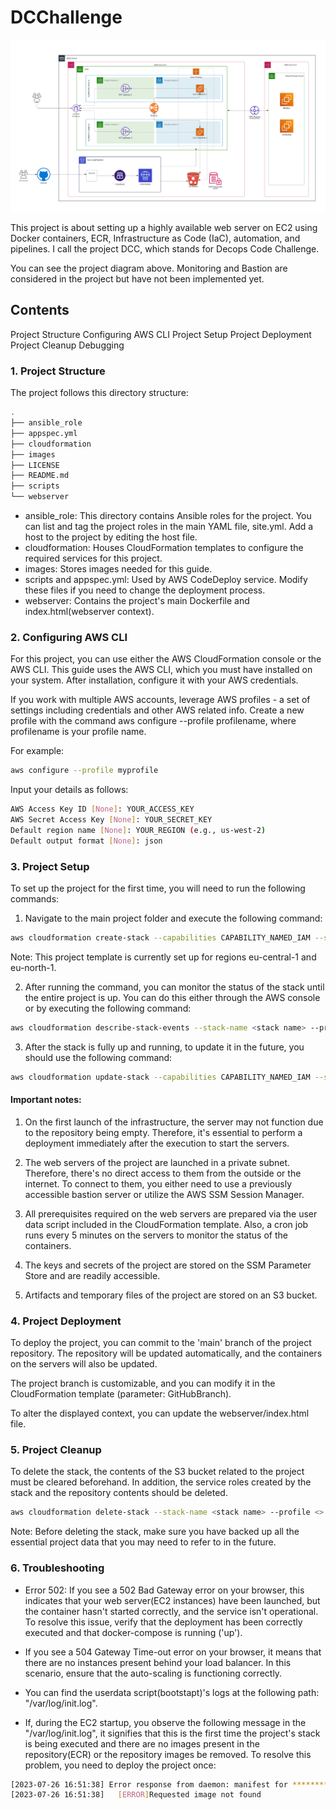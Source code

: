 # DCChallenge

![DCC Diagram](images/DCChallenge-diagram.png)


This project is about setting up a highly available web server on EC2 using Docker containers, ECR, Infrastructure as Code (IaC), automation, and pipelines. I call the project DCC, which stands for Decops Code Challenge.

You can see the project diagram above. Monitoring and ‌‌Bastion are considered in the project but have not been implemented yet.

## Contents

Project Structure
Configuring AWS CLI
Project Setup
Project Deployment
Project Cleanup
Debugging

### 1. Project Structure
The project follows this directory structure:

``` bash
.
├── ansible_role
├── appspec.yml
├── cloudformation
├── images
├── LICENSE
├── README.md
├── scripts
└── webserver

```

- ansible_role: This directory contains Ansible roles for the project. You can list and tag the project roles in the main YAML file, site.yml. Add a host to the project by editing the host file.
- cloudformation: Houses CloudFormation templates to configure the required services for this project.
- images: Stores images needed for this guide.
- scripts and appspec.yml: Used by AWS CodeDeploy service. Modify these files if you need to change the deployment process.
- webserver: Contains the project's main Dockerfile and index.html(webserver context).

### 2. Configuring AWS CLI
For this project, you can use either the AWS CloudFormation console or the AWS CLI. This guide uses the AWS CLI, which you must have installed on your system. After installation, configure it with your AWS credentials.

If you work with multiple AWS accounts, leverage AWS profiles - a set of settings including credentials and other AWS related info. Create a new profile with the command aws configure --profile profilename, where profilename is your profile name.

For example:

``` bash 
aws configure --profile myprofile

```
Input your details as follows:
``` bash 
AWS Access Key ID [None]: YOUR_ACCESS_KEY
AWS Secret Access Key [None]: YOUR_SECRET_KEY
Default region name [None]: YOUR_REGION (e.g., us-west-2)
Default output format [None]: json

```

### 3. Project Setup

To set up the project for the first time, you will need to run the following commands:

1. Navigate to the main project folder and execute the following command:

``` bash 
aws cloudformation create-stack --capabilities CAPABILITY_NAMED_IAM --stack-name <stack name> --template-body file://cloudformation/DCC-cf-template-2023-07-26.yaml  --profile <project account profile > --region <project region>


```

Note: This project template is currently set up for regions eu-central-1 and eu-north-1.

2. After running the command, you can monitor the status of the stack until the entire project is up. You can do this either through the AWS console or by executing the following command:

``` bash 
aws cloudformation describe-stack-events --stack-name <stack name> --profile <project account profile >  --region <project region>

```

3. After the stack is fully up and running, to update it in the future, you should use the following command:

```bash 
aws cloudformation update-stack --capabilities CAPABILITY_NAMED_IAM --stack-name <stack name> --template-body file://cloudformation/DCC-cf-template-2023-07-26.yaml  --profile <project account profile > --region <project region>

```

#### Important notes:

1. On the first launch of the infrastructure, the server may not function due to the repository being empty. Therefore, it's essential to perform a deployment immediately after the execution to start the servers.

2. The web servers of the project are launched in a private subnet. Therefore, there's no direct access to them from the outside or the internet. To connect to them, you either need to use a previously accessible bastion server or utilize the AWS SSM Session Manager.

3. All prerequisites required on the web servers are prepared via the user data script included in the CloudFormation template. Also, a cron job runs every 5 minutes on the servers to monitor the status of the containers.

4. The keys and secrets of the project are stored on the SSM Parameter Store and are readily accessible.

5. Artifacts and temporary files of the project are stored on an S3 bucket.

### 4. Project Deployment

To deploy the project, you can commit to the 'main' branch of the project repository. The repository will be updated automatically, and the containers on the servers will also be updated.

The project branch is customizable, and you can modify it in the CloudFormation template (parameter: GitHubBranch).

To alter the displayed context, you can update the webserver/index.html file.

### 5. Project Cleanup
To delete the stack, the contents of the S3 bucket related to the project must be cleared beforehand. In addition, the service roles created by the stack and the repository contents should be deleted.

``` bash
aws cloudformation delete-stack --stack-name <stack name> --profile <> --region <>
```

Note: Before deleting the stack, make sure you have backed up all the essential project data that you may need to refer to in the future.

### 6. Troubleshooting

- Error 502: If you see a 502 Bad Gateway error on your browser, this indicates that your web server(EC2 instances) have been launched, but the container hasn't started correctly, and the service isn't operational. To resolve this issue, verify that the deployment has been correctly executed and that docker-compose is running ('up').

- If you see a 504 Gateway Time-out error on your browser, it means that there are no instances present behind your load balancer. In this scenario, ensure that the auto-scaling is functioning correctly.

- You can find the userdata script(bootstapt)'s logs at the following path: "/var/log/init.log".

- If, during the EC2 startup, you observe the following message in the "/var/log/init.log", it signifies that this is the first time the project's stack is being executed and there are no images present in the repository(ECR) or the repository images be removed. To resolve this problem, you need to deploy the project once:

```bash
[2023-07-26 16:51:38] Error response from daemon: manifest for *********.dkr.ecr.eu-central-1.amazonaws.com/dcchallenge-prod:latest not found: manifest unknown: Requested image not found
[2023-07-26 16:51:38]   [ERROR]Requested image not found
```
